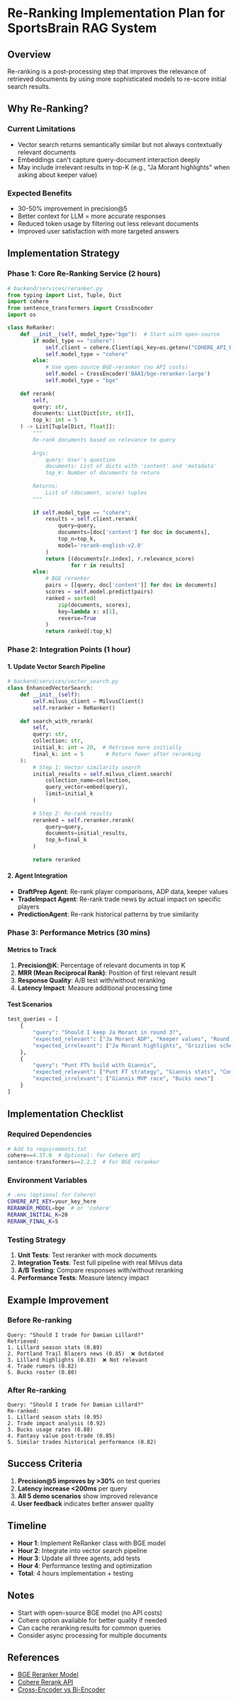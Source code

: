# Re-Ranking Implementation Plan for SportsBrain RAG System

## Overview
Re-ranking is a post-processing step that improves the relevance of retrieved documents by using more sophisticated models to re-score initial search results.

## Why Re-Ranking?

### Current Limitations
- Vector search returns semantically similar but not always contextually relevant documents
- Embeddings can't capture query-document interaction deeply
- May include irrelevant results in top-K (e.g., "Ja Morant highlights" when asking about keeper value)

### Expected Benefits
- 30-50% improvement in precision@5
- Better context for LLM = more accurate responses
- Reduced token usage by filtering out less relevant documents
- Improved user satisfaction with more targeted answers

## Implementation Strategy

### Phase 1: Core Re-Ranking Service (2 hours)

```python
# backend/services/reranker.py
from typing import List, Tuple, Dict
import cohere
from sentence_transformers import CrossEncoder
import os

class ReRanker:
    def __init__(self, model_type="bge"):  # Start with open-source
        if model_type == "cohere":
            self.client = cohere.Client(api_key=os.getenv("COHERE_API_KEY"))
            self.model_type = "cohere"
        else:
            # Use open-source BGE-reranker (no API costs)
            self.model = CrossEncoder('BAAI/bge-reranker-large')
            self.model_type = "bge"
    
    def rerank(
        self, 
        query: str, 
        documents: List[Dict[str, str]], 
        top_k: int = 5
    ) -> List[Tuple[Dict, float]]:
        """
        Re-rank documents based on relevance to query
        
        Args:
            query: User's question
            documents: List of dicts with 'content' and 'metadata'
            top_k: Number of documents to return
            
        Returns:
            List of (document, score) tuples
        """
        
        if self.model_type == "cohere":
            results = self.client.rerank(
                query=query,
                documents=[doc['content'] for doc in documents],
                top_n=top_k,
                model='rerank-english-v2.0'
            )
            return [(documents[r.index], r.relevance_score) 
                    for r in results]
        else:
            # BGE reranker
            pairs = [[query, doc['content']] for doc in documents]
            scores = self.model.predict(pairs)
            ranked = sorted(
                zip(documents, scores), 
                key=lambda x: x[1], 
                reverse=True
            )
            return ranked[:top_k]
```

### Phase 2: Integration Points (1 hour)

#### 1. Update Vector Search Pipeline
```python
# backend/services/vector_search.py
class EnhancedVectorSearch:
    def __init__(self):
        self.milvus_client = MilvusClient()
        self.reranker = ReRanker()
    
    def search_with_rerank(
        self, 
        query: str, 
        collection: str,
        initial_k: int = 20,  # Retrieve more initially
        final_k: int = 5       # Return fewer after reranking
    ):
        # Step 1: Vector similarity search
        initial_results = self.milvus_client.search(
            collection_name=collection,
            query_vector=embed(query),
            limit=initial_k
        )
        
        # Step 2: Re-rank results
        reranked = self.reranker.rerank(
            query=query,
            documents=initial_results,
            top_k=final_k
        )
        
        return reranked
```

#### 2. Agent Integration
- **DraftPrep Agent**: Re-rank player comparisons, ADP data, keeper values
- **TradeImpact Agent**: Re-rank trade news by actual impact on specific players
- **PredictionAgent**: Re-rank historical patterns by true similarity

### Phase 3: Performance Metrics (30 mins)

#### Metrics to Track
1. **Precision@K**: Percentage of relevant documents in top K
2. **MRR (Mean Reciprocal Rank)**: Position of first relevant result
3. **Response Quality**: A/B test with/without reranking
4. **Latency Impact**: Measure additional processing time

#### Test Scenarios
```python
test_queries = [
    {
        "query": "Should I keep Ja Morant in round 3?",
        "expected_relevant": ["Ja Morant ADP", "Keeper values", "Round 3 strategy"],
        "expected_irrelevant": ["Ja Morant highlights", "Grizzlies schedule"]
    },
    {
        "query": "Punt FT% build with Giannis",
        "expected_relevant": ["Punt FT strategy", "Giannis stats", "Compatible players"],
        "expected_irrelevant": ["Giannis MVP race", "Bucks news"]
    }
]
```

## Implementation Checklist

### Required Dependencies
```python
# Add to requirements.txt
cohere==4.37.0  # Optional: for Cohere API
sentence-transformers==2.2.2  # For BGE reranker
```

### Environment Variables
```bash
# .env (optional for Cohere)
COHERE_API_KEY=your_key_here
RERANKER_MODEL=bge  # or 'cohere'
RERANK_INITIAL_K=20
RERANK_FINAL_K=5
```

### Testing Strategy
1. **Unit Tests**: Test reranker with mock documents
2. **Integration Tests**: Test full pipeline with real Milvus data
3. **A/B Testing**: Compare responses with/without reranking
4. **Performance Tests**: Measure latency impact

## Example Improvement

### Before Re-ranking
```
Query: "Should I trade for Damian Lillard?"
Retrieved:
1. Lillard season stats (0.89)
2. Portland Trail Blazers news (0.85)  ❌ Outdated
3. Lillard highlights (0.83)  ❌ Not relevant
4. Trade rumors (0.82)
5. Bucks roster (0.80)
```

### After Re-ranking
```
Query: "Should I trade for Damian Lillard?"
Re-ranked:
1. Lillard season stats (0.95)
2. Trade impact analysis (0.92)
3. Bucks usage rates (0.88)
4. Fantasy value post-trade (0.85)
5. Similar trades historical performance (0.82)
```

## Success Criteria

1. **Precision@5 improves by >30%** on test queries
2. **Latency increase <200ms** per query
3. **All 5 demo scenarios** show improved relevance
4. **User feedback** indicates better answer quality

## Timeline

- **Hour 1**: Implement ReRanker class with BGE model
- **Hour 2**: Integrate into vector search pipeline
- **Hour 3**: Update all three agents, add tests
- **Hour 4**: Performance testing and optimization
- **Total**: 4 hours implementation + testing

## Notes

- Start with open-source BGE model (no API costs)
- Cohere option available for better quality if needed
- Can cache reranking results for common queries
- Consider async processing for multiple documents

## References

- [BGE Reranker Model](https://huggingface.co/BAAI/bge-reranker-large)
- [Cohere Rerank API](https://docs.cohere.com/docs/reranking)
- [Cross-Encoder vs Bi-Encoder](https://www.sbert.net/examples/applications/cross-encoder/README.html)